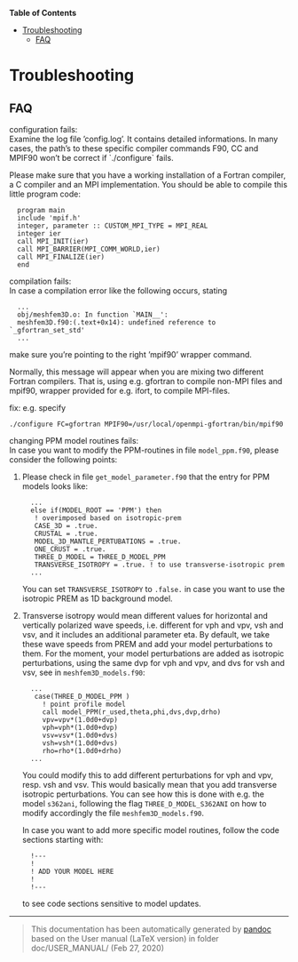 **Table of Contents**

-   [Troubleshooting](#troubleshooting)
    -   [FAQ](#faq)

Troubleshooting
===============

FAQ
---

configuration fails:  
Examine the log file ’config.log’. It contains detailed informations. In many cases, the path’s to these specific compiler commands F90, CC and MPIF90 won’t be correct if \`./configure\` fails.

Please make sure that you have a working installation of a Fortran compiler, a C compiler and an MPI implementation. You should be able to compile this little program code:

      program main
      include 'mpif.h'
      integer, parameter :: CUSTOM_MPI_TYPE = MPI_REAL
      integer ier
      call MPI_INIT(ier)
      call MPI_BARRIER(MPI_COMM_WORLD,ier)
      call MPI_FINALIZE(ier)
      end

compilation fails:  
In case a compilation error like the following occurs, stating

      ...
      obj/meshfem3D.o: In function `MAIN__':
      meshfem3D.f90:(.text+0x14): undefined reference to `_gfortran_set_std'
      ...

make sure you’re pointing to the right ’mpif90’ wrapper command.

Normally, this message will appear when you are mixing two different Fortran compilers. That is, using e.g. gfortran to compile non-MPI files and mpif90, wrapper provided for e.g. ifort, to compile MPI-files.

fix: e.g. specify

    ./configure FC=gfortran MPIF90=/usr/local/openmpi-gfortran/bin/mpif90

changing PPM model routines fails:  
In case you want to modify the PPM-routines in file `model_ppm.f90`, please consider the following points:

1.  Please check in file `get_model_parameter.f90` that the entry for PPM models looks like:

          ...
          else if(MODEL_ROOT == 'PPM') then
           ! overimposed based on isotropic-prem
           CASE_3D = .true.
           CRUSTAL = .true.
           MODEL_3D_MANTLE_PERTUBATIONS = .true.
           ONE_CRUST = .true.
           THREE_D_MODEL = THREE_D_MODEL_PPM
           TRANSVERSE_ISOTROPY = .true. ! to use transverse-isotropic prem
          ...

    You can set `TRANSVERSE_ISOTROPY` to `.false.` in case you want to use the isotropic PREM as 1D background model.

2.  Transverse isotropy would mean different values for horizontal and vertically polarized wave speeds, i.e. different for vph and vpv, vsh and vsv, and it includes an additional parameter eta. By default, we take these wave speeds from PREM and add your model perturbations to them. For the moment, your model perturbations are added as isotropic perturbations, using the same dvp for vph and vpv, and dvs for vsh and vsv, see in `meshfem3D_models.f90`:

          ...
           case(THREE_D_MODEL_PPM )
             ! point profile model
             call model_PPM(r_used,theta,phi,dvs,dvp,drho)
             vpv=vpv*(1.0d0+dvp)
             vph=vph*(1.0d0+dvp)
             vsv=vsv*(1.0d0+dvs)
             vsh=vsh*(1.0d0+dvs)
             rho=rho*(1.0d0+drho)
          ...

    You could modify this to add different perturbations for vph and vpv, resp. vsh and vsv. This would basically mean that you add transverse isotropic perturbations. You can see how this is done with e.g. the model `s362ani`, following the flag `THREE_D_MODEL_S362ANI` on how to modify accordingly the file `meshfem3D_models.f90`.

    In case you want to add more specific model routines, follow the code sections starting with:

          !---
          !
          ! ADD YOUR MODEL HERE
          !
          !---

    to see code sections sensitive to model updates.

-----
> This documentation has been automatically generated by [pandoc](http://www.pandoc.org)
> based on the User manual (LaTeX version) in folder doc/USER_MANUAL/
> (Feb 27, 2020)

